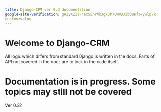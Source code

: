 ```yaml
---
title: Django-CRM ver 0.3 documentation
google-site-verification: gAZyXZIYHraxSEhrVbJgxJP70WVBJib3uHfpxywlp7k
custom:value
---
```


# Welcome to Django-CRM
All logic which differs from standard Django is written in the docs. 
Parts of API not covered in the docs are to look in the code itself.

# Documentation is in progress. Some topics may still not be covered

Ver 0.32